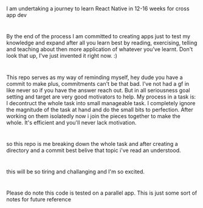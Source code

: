 #
I am undertaking a journey to learn React Native in 12-16 weeks for cross app dev
#
By the end of the process I am committed to creating apps just to test my knowledge and expand
after all you learn best by reading, exercising, telling and teaching about then more application of whatever you've learnt. Don't look that up, I've just invented it right now. :)
#
This repo serves as my way of reminding myself, hey dude you have a commit to make plus, commitments can't be that bad. I've not had a gf in like never so if you have the answer reach out.
But in all seriousness goal setting and target are very good motivators to help.
My process in a task is: I decontruct the whole task into small manageable task. I completely ignore the magnitude of the task at hand and do the small bits to perfection.
After working on them isolatedly now i join the pieces together to make the whole. It's efficient and you'll never lack motivation.
#
so this repo is me breaking down the whole task and after creating a directory and a commit best belive that topic i've read an understood.
#
this will be so tiring and challanging and I'm so excited.
#
Please do note this code is tested on a parallel app. This is just some sort of notes for future reference

